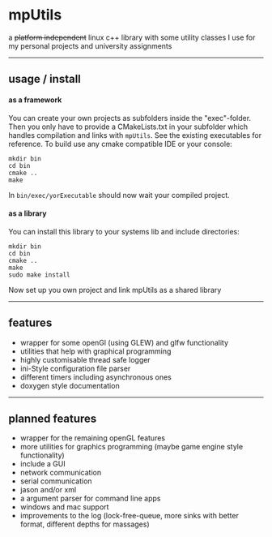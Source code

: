 # mpUtils
a ~~platform independent~~ linux c++ library with some utility classes I use for my personal projects and university assignments

-------------------------

## usage / install

#### as a framework

You can create your own projects as subfolders inside the "exec"-folder. Then you only have to provide a CMakeLists.txt
in your subfolder which handles compilation and links with ``mpUtils``. See the existing executables for reference.
To build use any cmake compatible IDE or your console:
```
mkdir bin
cd bin
cmake ..
make
```
In ``bin/exec/yorExecutable`` should now wait your compiled project.



#### as a library

You can install this library to your systems lib and include directories:
```
mkdir bin
cd bin
cmake ..
make 
sudo make install
```
Now set up you own project and link mpUtils as a shared library

--------------------------
## features

- wrapper for some  openGl (using GLEW) and glfw functionality
- utilities that help with graphical programming
- highly customisable thread safe logger
- ini-Style configuration file parser
- different timers including asynchronous ones
- doxygen style documentation

------------------------
## planned features

- wrapper for the remaining openGL features
- more utilities for graphics programming (maybe game engine style functionality)
- include a GUI
- network communication
- serial communication
- jason and/or xml
- a argument parser for command line apps
- windows and mac support
- improvements to the log (lock-free-queue, more sinks with better format, different depths for massages)
